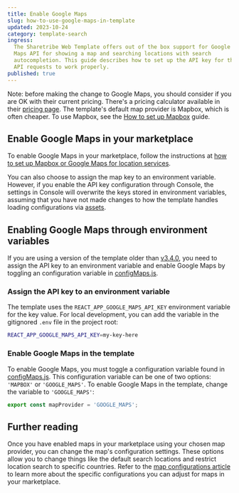 ```yaml
---
title: Enable Google Maps
slug: how-to-use-google-maps-in-template
updated: 2023-10-24
category: template-search
ingress:
  The Sharetribe Web Template offers out of the box support for Google
  Maps API for showing a map and searching locations with search
  autocompletion. This guide describes how to set up the API key for the
  API requests to work properly.
published: true
---
```


<info>

Note: before making the change to Google Maps, you should consider if
you are OK with their current pricing. There's a pricing calculator
available in their
[pricing page](https://cloud.google.com/maps-platform/pricing/). The
template's default map provider is Mapbox, which is often cheaper. To
use Mapbox, see the
[How to set up Mapbox](/template/how-to-set-up-mapbox-for-template/)
guide.

</info>

## Enable Google Maps in your marketplace

To enable Google Maps in your marketplace, follow the instructions at [how to set up Mapbox or Google Maps for location services](https://www.sharetribe.com/help/en/articles/8676185-how-to-set-up-mapbox-or-google-maps-for-location-services#h_81fe29e50f).

You can also choose to assign the map key to an environment variable.
However, if you enable the API key configuration through Console, the
settings in Console will overwrite the keys stored in environment
variables, assuming that you have not made changes to how the template
handles loading configurations via [assets](/references/assets/).

## Enabling Google Maps through environment variables

If you are using a version of the template older than
[v3.4.0](https://github.com/sharetribe/web-template/releases/tag/v3.4.0),
you need to assign the API key to an environment variable and enable
Google Maps by toggling an configuration variable in
[configMaps.js](https://github.com/sharetribe/web-template/blob/main/src/config/configMaps.js#L13).

### Assign the API key to an environment variable

The template uses the `REACT_APP_GOOGLE_MAPS_API_KEY` environment
variable for the key value. For local development, you can add the
variable in the gitignored `.env` file in the project root:

```bash
REACT_APP_GOOGLE_MAPS_API_KEY=my-key-here
```

### Enable Google Maps in the template

To enable Google Maps, you must toggle a configuration variable found in
[configMaps.js](https://github.com/sharetribe/web-template/blob/main/src/config/configMaps.js#L13).
This configuration variable can be one of two options: `'MAPBOX'` or
`'GOOGLE_MAPS'`. To enable Google Maps in the template, change the
variable to `'GOOGLE_MAPS'`:

```js
export const mapProvider = 'GOOGLE_MAPS';
```

## Further reading

Once you have enabled maps in your marketplace using your chosen map
provider, you can change the map's configuration settings. These options
allow you to change things like the default search locations and
restrict location search to specific countries. Refer to the
[map configurations article](/template/configure-maps/) to learn more
about the specific configurations you can adjust for maps in your
marketplace.
